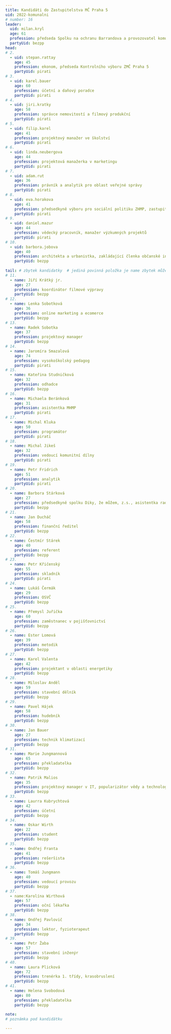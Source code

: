 ```yaml
---
title: Kandidáti do Zastupitelstva MČ Praha 5
uid: 2022-komunalni
# number: 16
leader:
  uid: milan.kryl
  age: 61
  profession: předseda Spolku na ochranu Barrandova a provozovatel komunitního webu www.Barrandov.org
  partyUid: bezpp
head:
# 2.
  - uid: stepan.rattay
    age: 45
    profession: ekonom, předseda Kontrolního výboru ZMČ Praha 5
    partyUid: pirati
# 3.
  - uid: karel.bauer
    age: 60
    profession: účetní a daňový poradce
    partyUid: pirati
# 4.
  - uid: jiri.kratky
    age: 58
    profession: správce nemovitostí a filmový produkční
    partyUid: pirati
# 5.
  - uid: filip.karel
    age: 41
    profession: projektový manažer ve školství
    partyUid: pirati
# 6.
  - uid: linda.neubergova
    age: 44
    profession: projektová manažerka v marketingu
    partyUid: pirati
# 7.
  - uid: adam.rut
    age: 36
    profession: právník a analytik pro oblast veřejné správy
    partyUid: pirati
# 8.
  - uid: eva.horakova
    age: 41
    profession: předsedkyně výboru pro sociální politiku ZHMP, zastupitelka hlavního města Prahy
    partyUid: pirati
# 9.
  - uid: daniel.mazur
    age: 44
    profession: vědecký pracovník, manažer výzkumných projektů
    partyUid: pirati
# 10.
  - uid: barbora.jobova
    age: 40
    profession: architekta a urbanistka, zakládající členka občanské iniciativy Košířská Cibulačka
    partyUid: bezpp
    
tail: # zbytek kandidatky  # jediná povinná položka je name zbytek můžete vynechat  # věk se uvádí k poslednímu dni voleb
# 11.
  - name: Jiří Krátký jr.
    age: 27
    profession: koordinátor filmové výpravy
    partyUid: bezpp
# 12.
  - name: Lenka Sobotková
    age: 36
    profession: online marketing a ecomerce
    partyUid: bezpp
# 13.
  - name: Radek Sobotka
    age: 37
    profession: projektový manager
    partyUid: bezpp
# 14.
  - name: Jaromíra Smazalová
    age: 74
    profession: vysokoškolský pedagog
    partyUid: pirati
# 15.
  - name: Kateřina Studničková
    age: 32
    profession: odhadce
    partyUid: bezpp
# 16.
  - name: Michaela Beránková
    age: 31
    profession: asistentka MHMP
    partyUid: pirati
# 17.
  - name: Michal Kluka
    age: 50
    profession: programátor
    partyUid: pirati
# 18.
  - name: Michal Jikeš
    age: 32
    profession: vedoucí komunitní dílny
    partyUid: pirati
# 19.
  - name: Petr Fridrich
    age: 51
    profession: analytik
    partyUid: pirati
# 20.
  - name: Barbora Stárková
    age: 27
    profession: předsedkyně spolku Diky, že můžem, z.s., asistentka radního MHMP
    partyUid: bezpp
# 21.
  - name: Jan Ducháč
    age: 58
    profession: finanční ředitel
    partyUid: bezpp    
# 22.
  - name: Čestmír Stárek
    age: 40
    profession: referent
    partyUid: bezpp
# 23.
  - name: Petr Křičenský
    age: 55
    profession: skladník
    partyUid: pirati
# 24.
  - name: Lukáš Čermák
    age: 29
    profession: OSVČ
    partyUid: bezpp
# 25.
  - name: Přemysl Juřička
    age: 60
    profession: zaměstnanec v pojišťovnictví
    partyUid: bezpp
# 26.
  - name: Ester Lomová
    age: 39
    profession: metodik
    partyUid: bezpp
# 27.
  - name: Karel Valenta
    age: 42
    profession: projektant v oblasti energetiky
    partyUid: bezpp
# 28.
  - name: Miloslav Anděl
    age: 59
    profession: stavební dělník
    partyUid: bezpp
# 29.
  - name: Pavel Hájek
    age: 58
    profession: hudebník
    partyUid: bezpp
# 30.
  - name: Jan Bauer
    age: 27
    profession: technik klimatizací
    partyUid: bezpp
# 31.
  - name: Marie Jungmannová
    age: 65
    profession: překladatelka
    partyUid: bezpp
# 32.
  - name: Patrik Malios
    age: 35
    profession: projektový manager v IT, popularizátor vědy a technologií
    partyUid: bezpp
# 33.
  - name: Laurra Kubrychtová
    age: 42
    profession: účetní
    partyUid: bezpp
# 34.
  - name: Oskar Wirth
    age: 22
    profession: student
    partyUid: bezpp
# 35.
  - name: Ondřej Franta
    age: 41
    profession: rešeršista
    partyUid: bezpp
# 36.
  - name: Tomáš Jungmann
    age: 40
    profession: vedoucí provozu
    partyUid: bezpp
# 37.
  - name:Karolína Wirthová
    age: 57
    profession: oční lékařka
    partyUid: bezpp
# 38.
  - name: Ondřej Pavlovič
    age: 34
    profession: lektor, fyzioterapeut
    partyUid: bezpp
# 39.
  - name: Petr Žaba
    age: 57
    profession: stavební inženýr
    partyUid: bezpp
# 40.
  - name: Laura Plicková
    age: 72
    profession: trenérka 1. třídy, krasobruslení
    partyUid: bezpp
# 41.
  - name: Helena Svobodová
    age: 80
    profession: překladatelka
    partyUid: bezpp    
    
note: 
# poznámka pod kandidátku

---
```

